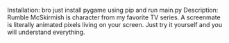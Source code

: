 Installation: bro just install pygame using pip and run main.py
Description: Rumble McSkirmish is character from my favorite TV series. A screenmate is literally animated pixels living on your screen. Just try it yourself and you will understand everything.
